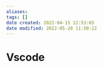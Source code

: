 ```yaml
---
aliases: 
tags: []
date created: 2022-04-15 12:53:03
date modified: 2022-05-28 11:50:22
---
```


# Vscode
